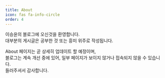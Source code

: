 ```yaml
---
title: About
icon: fas fa-info-circle
order: 4
---
```


<!-- > Add Markdown syntax content to file `_tabs/about.md`{: .filepath } and it will show up on this page.
{: .prompt-tip } -->
이승윤의 블로그에 오신것을 환영합니다.  
대부분의 게시글은 공부한 것 또는 흥미 위주로 작성됩니다.  
  
About 페이지는 곧 상세히 업데이트 할 예정이며,  
블로그는 계속 개선 중에 있어, 일부 페이지가 보이지 않거나 접속되지 않을 수 있습니다.  
들러주셔서 감사합니다.  
